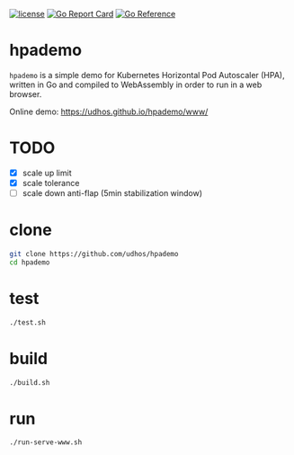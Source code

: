 [![license](http://img.shields.io/badge/license-MIT-blue.svg)](https://github.com/udhos/hpademo/blob/main/LICENSE)
[![Go Report Card](https://goreportcard.com/badge/github.com/udhos/hpademo)](https://goreportcard.com/report/github.com/udhos/hpademo)
[![Go Reference](https://pkg.go.dev/badge/github.com/udhos/hpademo.svg)](https://pkg.go.dev/github.com/udhos/hpademo)

# hpademo

`hpademo` is a simple demo for Kubernetes Horizontal Pod Autoscaler (HPA), written in Go and compiled to WebAssembly in order to run in a web browser.

Online demo: https://udhos.github.io/hpademo/www/

# TODO

- [X] scale up limit
- [X] scale tolerance
- [ ] scale down anti-flap (5min stabilization window)

# clone

```bash
git clone https://github.com/udhos/hpademo
cd hpademo
```

# test

```bash
./test.sh
```

# build

```bash
./build.sh
```

# run

```bash
./run-serve-www.sh
```
